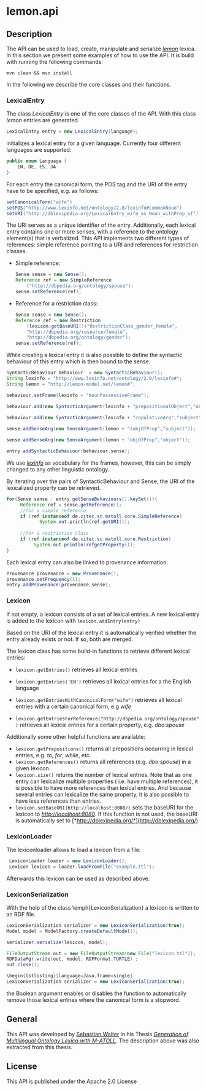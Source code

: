 # lemon.api


## Description

The API can be used to load, create, manipulate and serialize [*lemon*](http://lemon-model.net/) lexica.
In this section we present some examples of how to use the API. It is build with running the following commands:

`mvn clean && mvn install`


In the following we describe the core classes and their functions.

### LexicalEntry

The class *LexicalEntry* is one of the core classes of the API. With this class *lemon* entries are generated.

```java
LexicalEntry entry = new LexicalEntry(language);
```
initializes a lexical entry for a given language. Currently four different languages are supported:

```java
public enum Language {    
    EN, DE, ES, JA
}
```

For each entry the canonical form, the POS tag and the URI of the entry have to be specified, e.g. as follows:

```java
setCanonicalForm("wife")
setPOS("http://www.lexinfo.net/ontology/2.0/lexinfo#commonNoun")
setURI("http://dblexipedia.org/LexicalEntry_wife_as_Noun_withPrep_of")
```
The URI serves as a unique identifier of the entry.
Additionally, each lexical entry contains one or more senses, with a reference to the ontology element(s) that is verbalized.
This API implements two different types of references: simple reference pointing to a URI and references for restriction classes.

+ Simple reference:
    ```java
    Sense sense = new Sense();
    Reference ref = new SimpleReference
        ("http://dbpedia.org/ontology/spouse");
    sense.setReference(ref);
    ```
+ Reference for a restriction class:
    ```java
    Sense sense = new Sense();
    Reference ref = new Restriction
        (lexicon.getBaseURI()+"RestrictionClass_gender_female",
        "http://dbpedia.org/resource/female",
        "http://dbpedia.org/ontology/gender");
    sense.setReference(ref);
    ```


While creating a lexical entry it is also possible to define the syntactic behaviour of this entry which is then bound to the sense.

```java
SyntacticBehaviour behaviour  = new SyntacticBehaviour();
String lexinfo = "http://www.lexinfo.net/ontology/2.0/lexinfo#";
String lemon = "http://lemon-model.net/lemon#";

behaviour.setFrame(lexinfo + "NounPossessiveFrame");

behaviour.add(new SyntacticArgument(lexinfo + "prepositionalObject","object",preposition));
	
behaviour.add(new SyntacticArgument(lexinfo + "copulativeArg","subject",null));

sense.addSenseArg(new SenseArgument(lemon + "subjOfProp","subject"));

sense.addSenseArg(new SenseArgument(lemon + "objOfProp","object"));

entry.addSyntacticBehaviour(behaviour,sense);
``` 
We use [*lexinfo*](http://lexinfo.net/) as vocabulary for the frames, however, this can be simply changed to any other linguistic ontology.


By iterating over the pairs of SyntacticBehaviour and Sense, the URI of the lexicalized property can be retrieved.
```java
for(Sense sense : entry.getSenseBehaviours().keySet()){
     Reference ref = sense.getReference();
     //for a simple reference
     if (ref instanceof de.citec.sc.matoll.core.SimpleReference)  
     		System.out.println(ref.getURI());
     		
     //for a restriction class
     if (ref instanceof de.citec.sc.matoll.core.Restriction)
          System.out.println(refgetProperty());
}           
```


Each lexical entry can also be linked to provenance information:
```java
Provenance provenance = new Provenance();
provenance.setFrequency(1);
entry.addProvenance(provenance,sense);
```

### Lexicon
If not empty, a lexicon consists of a set of lexical entries. A new lexical entry is added to the lexicon with
`lexicon.addEntry(entry)`

Based on the URI of the lexical entry it is automatically verified whether the entry already exists or not. If so, both are merged.


The lexicon class has some build-in functions to retrieve different lexical entries:

* `lexicon.getEntries()` retrieves all lexical entries
   

* `lexicon.getEntries('EN')` retrieves all lexical entries for a the English language


* `lexicon.getEntriesWithCanonicalForm("wife")` retrieves all lexical entries with a certain canonical form, e.g *wife*

* `lexicon.getEntriesForReference("http://dbpedia.org/ontology/spouse")` retrieves all lexical entries for a certain property, e.g. *dbo:spouse*





Additionally some other helpful functions are available:
* `lexicon.getPrepositions()` returns all prepositions occurring in lexical entries, e.g. *to*, *for*, *while*, etc. 
* `lexicon.getReferences()` returns all references (e.g. *dbo:spouse*) in a given lexicon.
* `lexicon.size()` returns the number of lexical entries. Note that as one entry can lexicalize multiple properties ( i.e. have multiple references), it is possible to have more references than lexical entries. And because several entries can lexicalize the same property, it is also possible to have less references than entries.
* `lexicon.setBaseURI(http://localhost:8080/)` sets the baseURI for the lexicon to [*http://localhost:8080*](http://localhost:8080). If this function is not used, the baseURI is automatically set to [*http://dblexipedia.org/*](http://dblexipedia.org/)




### LexiconLoader
The lexiconloader allows to load a lexicon from a file:
```java
 LexiconLoader loader = new LexiconLoader();
 Lexicon lexicon = loader.loadFromFile("example.ttl");
```
Afterwards this lexicon can be used as described above.




### LexiconSerialization

With the help of the class \emph{LexiconSerialization} a lexicon is written to an RDF file.

```java
LexiconSerialization serializer = new LexiconSerialization(true);
Model model = ModelFactory.createDefaultModel();

serializer.serialize(lexicon, model);

FileOutputStream out = new FileOutputStream(new File("lexicon.ttl"));
RDFDataMgr.write(out, model, RDFFormat.TURTLE) ;
out.close();
```

```java
\begin{lstlisting}[language=Java,frame=single]
LexiconSerialization serializer = new LexiconSerialization(true);
```
the Boolean argument enables or disables the function to automatically remove those lexical entries where the canonical form is a stopword. 


## General

This API was developed by [Sebastian Walter](https://github.com/swalter2) in his Thesis [*Generation of Multilingual Ontology Lexica with M-ATOLL*](http://nbn-resolving.de/urn:nbn:de:0070-pub-29077066). The description above was also extracted from this thesis.

## License

This API is published under the Apache 2.0 License
 